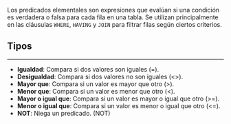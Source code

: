 Los predicados elementales son expresiones que evalúan si una condición es verdadera o falsa para cada fila en una tabla. Se utilizan principalmente en las cláusulas `WHERE`, `HAVING` y `JOIN` para filtrar filas según ciertos criterios.

## Tipos
---

- **Igualdad**: Compara si dos valores son iguales (=).
- **Desigualdad**: Compara si dos valores no son iguales (<>).
- **Mayor que**: Compara si un valor es mayor que otro (>).
- **Menor que**: Compara si un valor es menor que otro (<).
- **Mayor o igual que**: Compara si un valor es mayor o igual que otro (>=).
- **Menor o igual que**: Compara si un valor es menor o igual que otro (<=).
- **NOT**: Niega un predicado. (NOT)